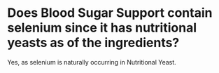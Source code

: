 # Does Blood Sugar Support contain selenium since it has nutritional yeasts as of the ingredients?

Yes, as selenium is naturally occurring in Nutritional Yeast.